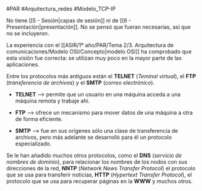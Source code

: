 #PAR #Arquitectura_redes #Modelo_TCP-IP

No tiene [[5 - Sesión|capas de sesión]] ni de [[6 - Presentación|presentación]]. No se pensó que fueran necesarias, así que no se incluyeron.

La experiencia con el [[ASIR/1º año/PAR/Tema 2/3. Arquitectura de comunicaciones/Modelo OSI/Concepto|modelo OSI]] ha comprobado que esta visión fue correcta: se utilizan muy poco en la mayor parte de las aplicaciones. 

Entre los protocolos más antiguos están el __TELNET__ (_Teminal virtual_), el __FTP__ (_transferencia de archivos_) y el __SMTP__ (_correo electrónico_).

* __TELNET__ --> permite que un usuario en una máquina acceda a una máquina remota y trabaje ahí. 

* __FTP__ --> ofrece un mecanismo para mover datos de una máquina a otra de forma eficiente. 

* __SMTP__ --> fue en sus orígenes sólo una clase de transferencia de archivos, pero más adelante se desarrolló para él un protocolo especializado.

Se le han añadido muchos otros protocolos, como el __DNS__ (_servicio de nombres de dominio_), para relacionar los nombres de los nodos con sus direcciones de la red, __NNTP__ (_Network News Transfer Protocol_) el protocolo que se usa para transferir noticias, __HTTP__ (_Hypertext Transfer Protocol_), el protocolo que se usa para recuperar páginas en la __WWW__ y muchos otros.